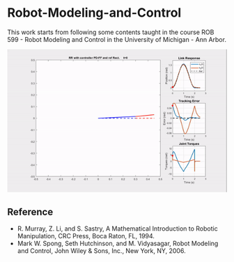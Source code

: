# Robot-Modeling-and-Control

This work starts from following some contents taught in the course ROB 599 - Robot Modeling and Control in the University of Michigan - Ann Arbor.


![demo](animation/PD-FF.gif)




## Reference

* R. Murray, Z. Li, and S. Sastry, A Mathematical Introduction to Robotic Manipulation, 
  CRC Press, Boca Raton, FL, 1994. 
* Mark W. Spong, Seth Hutchinson, and M. Vidyasagar, Robot Modeling and Control, 
  John Wiley & Sons, Inc., New York, NY, 2006. 
